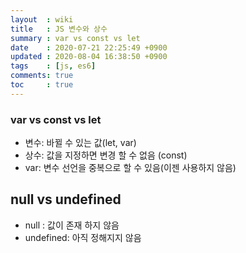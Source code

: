 ```yaml
---
layout  : wiki
title   : JS 변수와 상수
summary : var vs const vs let
date    : 2020-07-21 22:25:49 +0900
updated : 2020-08-04 16:38:50 +0900
tags    : [js, es6]
comments: true
toc     : true
---
```


### var vs const vs let

- 변수: 바뀔 수 있는 값(let, var)
- 상수: 값을 지정하면 변경 할 수 없음 (const)
- var: 변수 선언을 중복으로 할 수 있음(이젠 사용하지 않음)

## null vs undefined

- null : 값이 존재 하지 않음
- undefined: 아직 정해지지 않음
